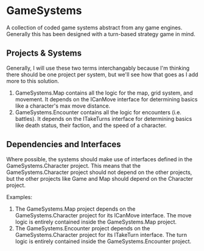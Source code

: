 # GameSystems
A collection of coded game systems abstract from any game engines. Generally this has been designed with a turn-based strategy game in mind.


## Projects & Systems
Generally, I will use these two terms interchangably because I'm thinking there should be one project per system, but we'll see how that goes as I add more to this solution.

1. GameSystems.Map contains all the logic for the map, grid system, and movement. It depends on the ICanMove interface for determining basics like a character's max move distance.
2. GameSystems.Encounter contains all the logic for encounters (i.e. battles). It depends on the ITakeTurns interface for determining basics like death status, their faction, and the speed of a character.


## Dependencies and Interfaces
Where possible, the systems should make use of interfaces defined in the GameSystems.Character project. This means that the GameSystems.Character project should not depend on the other projects, but the other projects like Game and Map should depend on the Character project.

Examples:
1. The GameSystems.Map project depends on the GameSystems.Character project for its ICanMove interface. The move logic is entirely contained inside the GameSystems.Map project.
2. The GameSystems.Encounter project depends on the GameSystems.Character project for its ITakeTurn interface. The turn logic is entirely contained inside the GameSystems.Encounter project.
